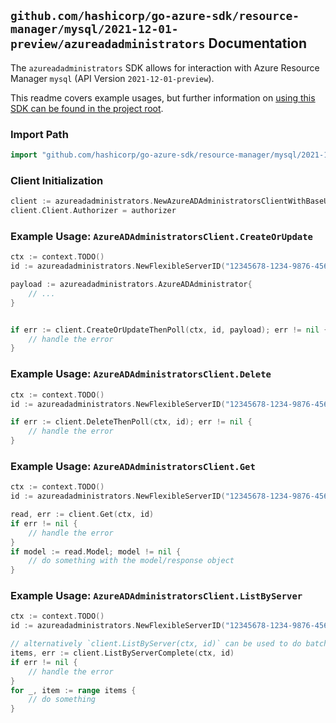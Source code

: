 
## `github.com/hashicorp/go-azure-sdk/resource-manager/mysql/2021-12-01-preview/azureadadministrators` Documentation

The `azureadadministrators` SDK allows for interaction with Azure Resource Manager `mysql` (API Version `2021-12-01-preview`).

This readme covers example usages, but further information on [using this SDK can be found in the project root](https://github.com/hashicorp/go-azure-sdk/tree/main/docs).

### Import Path

```go
import "github.com/hashicorp/go-azure-sdk/resource-manager/mysql/2021-12-01-preview/azureadadministrators"
```


### Client Initialization

```go
client := azureadadministrators.NewAzureADAdministratorsClientWithBaseURI("https://management.azure.com")
client.Client.Authorizer = authorizer
```


### Example Usage: `AzureADAdministratorsClient.CreateOrUpdate`

```go
ctx := context.TODO()
id := azureadadministrators.NewFlexibleServerID("12345678-1234-9876-4563-123456789012", "example-resource-group", "flexibleServerValue")

payload := azureadadministrators.AzureADAdministrator{
	// ...
}


if err := client.CreateOrUpdateThenPoll(ctx, id, payload); err != nil {
	// handle the error
}
```


### Example Usage: `AzureADAdministratorsClient.Delete`

```go
ctx := context.TODO()
id := azureadadministrators.NewFlexibleServerID("12345678-1234-9876-4563-123456789012", "example-resource-group", "flexibleServerValue")

if err := client.DeleteThenPoll(ctx, id); err != nil {
	// handle the error
}
```


### Example Usage: `AzureADAdministratorsClient.Get`

```go
ctx := context.TODO()
id := azureadadministrators.NewFlexibleServerID("12345678-1234-9876-4563-123456789012", "example-resource-group", "flexibleServerValue")

read, err := client.Get(ctx, id)
if err != nil {
	// handle the error
}
if model := read.Model; model != nil {
	// do something with the model/response object
}
```


### Example Usage: `AzureADAdministratorsClient.ListByServer`

```go
ctx := context.TODO()
id := azureadadministrators.NewFlexibleServerID("12345678-1234-9876-4563-123456789012", "example-resource-group", "flexibleServerValue")

// alternatively `client.ListByServer(ctx, id)` can be used to do batched pagination
items, err := client.ListByServerComplete(ctx, id)
if err != nil {
	// handle the error
}
for _, item := range items {
	// do something
}
```
